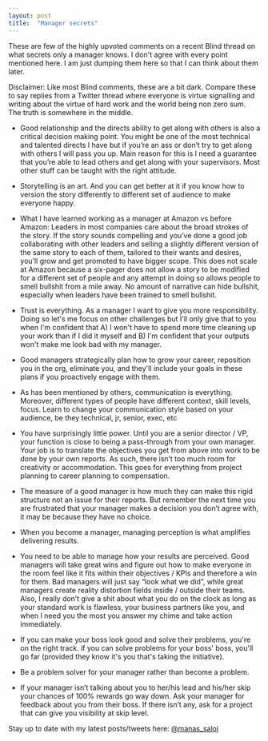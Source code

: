 ```yaml
---
layout: post
title:  "Manager secrets"
---
```


These are few of the highly upvoted comments on a recent Blind thread on what secrets only a manager knows. I don't agree with every point mentioned here. I am just dumping them here so that I can think about them later.

Disclaimer: Like most Blind comments, these are a bit dark. Compare these to say replies from a Twitter thread where everyone is virtue signalling and writing about the virtue of hard work and the world being non zero sum. The truth is somewhere in the middle.

- Good relationship and the directs ability to get along with others is also a critical decision making point. You might be one of the most technical and talented directs I have but if you’re an ass or don’t try to get along with others I will pass you up. Main reason for this is I need a guarantee that you’re able to lead others and get along with your supervisors. Most other stuff can be taught with the right attitude.

- Storytelling is an art. And you can get better at it if you know how to version the story differently to different set of audience to make everyone happy.

- What I have learned working as a manager at Amazon vs before Amazon: Leaders in most companies care about the broad strokes of the story. If the story sounds compelling and you’ve done a good job collaborating with other leaders and selling a slightly different version of the same story to each of them, tailored to their wants and desires, you’ll grow and get promoted to have bigger scope. This does not scale at Amazon because a six-pager does not allow a story to be modified for a different set of people and any attempt in doing so allows people to smell bullshit from a mile away. No amount of narrative can hide bullshit, especially when leaders have been trained to smell bullshit.

- Trust is everything. As a manager I want to give you more responsibility. Doing so let's me focus on other challenges but I'll only give that to you when I'm confident that A) I won't have to spend more time cleaning up your work than if I did it myself and B) I'm confident that your outputs won't make me look bad with my manager.

- Good managers strategically plan how to grow your career, reposition you in the org, eliminate you, and they'll include your goals in these plans if you proactively engage with them.

- As has been mentioned by others, communication is everything.  Moreover, different types of people have different context, skill levels, focus. Learn to change your communication style based on your audience, be they technical, jr, senior, exec, etc

- You have surprisingly little power. Until you are a senior director / VP, your function is close to being a pass-through from your own manager. Your job is to translate the objectives you get from above into work to be done by your own reports. As such, there isn’t too much room for creativity or accommodation. This goes for everything from project planning to career planning to compensation.

- The measure of a good manager is how much they can make this rigid structure not an issue for their reports. But remember the next time you are frustrated that your manager makes a decision you don’t agree with, it may be because they have no choice.

- When you become a manager, managing perception is what amplifies delivering results.

- You need to be able to manage how your results are perceived. Good managers will take great wins and figure out how to make everyone  in the room feel like it fits within their objectives / KPIs and therefore a win for them. Bad managers will just say “look what we did”, while great managers create reality distortion fields inside / outside their teams. Also, I really don’t give a shit about what you do on the clock as long as your standard work is flawless, your business partners like you, and when I need you the most you answer my chime and take action immediately.

- If you can make your boss look good and solve their problems, you're on the right track. if you can solve problems for your boss' boss, you'll go far (provided they know it's you that's taking the initiative).

- Be a problem solver for your manager rather than become a problem.

- If your manager isn’t talking about you to her/his lead and his/her skip your chances of 100% rewards go way down. Ask your manager for feedback about you from their boss. If there isn’t any, ask for a project that can give you visibility at skip level.

Stay up to date with my latest posts/tweets here: [@manas_saloi](http://twitter.com/manas_saloi)
